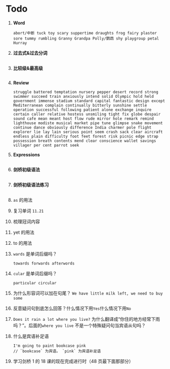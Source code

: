 # Todo

1. **Word**

   ```
   abort/中断 tuck toy scary suppertime draughts frog fairy plaster sore tummy rumbling Granny Grandpa Polly/鹦鹉 shy playgroup petal Hurray
   ```

2. **过去式&过去分词**

   ```

   ```

3. **比较级&最高级**

   ```

   ```

4. **Review**

   ```
   struggle battered temptation nursery pepper desert record strong swimmer succeed train anxiously intend solid Olympic hold held government immense stadium standard capital fantastic design except Mediterranean complain continually bitterly sunshine settle operation successful following patient alone exchange inquire certain caller relative hostess unsmiling tight fix globe despair sound cafe mean meant host flow rude mirror hole remark remind lighthouse modiste musical market pipe tune glimpse snake movement continue dance obviously difference India charmer pole flight explorer lie lay lain serious point seem crash sack clear aircraft endless plain difficulty foot feet forest risk picnic edge strap possession breath contents mend clear conscience wallet savings villager per cent parrot seek
   ```

5. **Expressions**

   ```

   ```

6. **剑桥初级语法**

   ```

   ```

7. **剑桥初级语法练习**

   ```

   ```

8. `as` 的用法

9. 复习单词 `11.21`

10. 梳理冠词内容

11. yet 的用法

12. to 的用法

13. `wards` 是单词后缀吗？

    ```
    towards forwards afterwords
    ```

14. `cular` 是单词后缀吗？

    ```
    particular circular
    ```

15. 为什么形容词可以加在句尾？ `We have little milk left, we need to buy some`

16. 反意疑问句到底怎么回答？什么情况下用`Yes`什么情况下用`No`

17. `Does it rain a lot where you live?` 为什么翻译成“你住的地方经常下雨吗？”。后面的`where you live` 不是一个特殊疑问句当宾语从句吗？

18. 什么是宾语补足语

    ```
    I'm going to paint bookcase pink
    // `bookcase` 为宾语。 `pink` 为宾语补足语
    ```

19. 学习剑桥 1 的 18 课的现在完成进行时（48 页最下面那部分）
